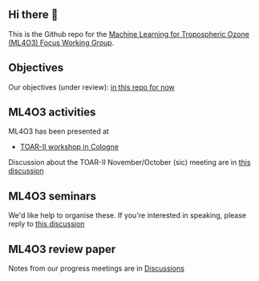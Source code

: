 ## Hi there 👋

This is the Github repo for the [Machine Learning for Tropospheric Ozone (ML4O3) Focus Working Group](https://igacproject.org/ml4o3-focus-working-group).

## Objectives
Our objectives (under review): [in this repo for now](https://github.com/ML4O3/terms-of-reference/tree/main)

## ML4O3 activities
ML4O3 has been presented at 

- [TOAR-II workshop in Cologne](https://github.com/ML4O3/presentations/blob/main/ML4O3-Kick-off_2023-03-07_CGN.pdf)

Discussion about the TOAR-II November/October (sic) meeting are in [this discussion](https://github.com/orgs/ML4O3/discussions/1)

## ML4O3 seminars

We'd like help to organise these. If you're interested in speaking, please reply to  [this discussion](https://github.com/orgs/ML4O3/discussions/2)

## ML4O3 review paper

Notes from our progress meetings are in [Discussions](https://github.com/orgs/ML4O3/discussions)
